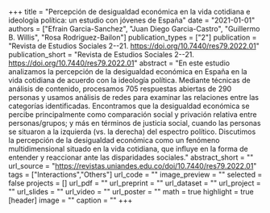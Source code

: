 +++
title = "Percepción de desigualdad económica en la vida cotidiana e ideología política: un estudio con jóvenes de España"
date = "2021-01-01"
authors = ["Efrain Garcia-Sanchez", "Juan Diego Garcia-Castro", "Guillermo B. Willis", "Rosa Rodriguez-Bailon"]
publication_types = ["2"]
publication = "Revista de Estudios Sociales 2--21. https://doi.org/10.7440/res79.2022.01"
publication_short = "Revista de Estudios Sociales 2--21. https://doi.org/10.7440/res79.2022.01"
abstract = "En este estudio analizamos la percepción de la desigualdad económica en España en la vida cotidiana de acuerdo con la ideología política. Mediante técnicas de análisis de contenido, procesamos 705 respuestas abiertas de 290 personas y usamos análisis de redes para examinar las relaciones entre las categorías identificadas. Encontramos que la desigualdad económica se percibe principalmente como comparación social y privación relativa entre personas/grupos; y más en términos de justicia social, cuando las personas se situaron a la izquierda (vs. la derecha) del espectro político. Discutimos la percepción de la desigualdad económica como un fenómeno multidimensional situado en la vida cotidiana, que influye en la forma de entender y reaccionar ante las disparidades sociales."
abstract_short = ""
url_source = "https://revistas.uniandes.edu.co/doi/10.7440/res79.2022.01"
tags = ["Interactions","Others"]
url_code = ""
image_preview = ""
selected = false
projects = []
url_pdf = ""
url_preprint = ""
url_dataset = ""
url_project = ""
url_slides = ""
url_video = ""
url_poster = ""
math = true
highlight = true
[header]
image = ""
caption = ""
+++
